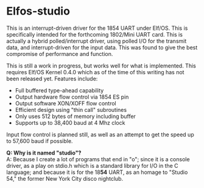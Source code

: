 # Elfos-studio

This is an interrupt-driven driver for the 1854 UART under Elf/OS. This is specifically intended for the forthcoming 1802/Mini UART card. This is actually a hybrid polled/interrupt driver, using polled I/O for the transmit data, and interrupt-driven for the input data. This was found to give the best compromise of performance and function.

This is still a work in progress, but works well for what is implemented. This requires Elf/OS Kernel 0.4.0 which as of the time of this writing has not been released yet. Features include:

* Full buffered type-ahead capability
* Output hardware flow control via 1854 ES pin
* Output software XON/XOFF flow control
* Efficient design using "thin call" subroutines
* Only uses 512 bytes of memory including buffer
* Supports up to 38,400 baud at 4 Mhz clock

Input flow control is planned still, as well as an attempt to get the speed up to 57,600 baud if possible.

**Q: Why is it named "studio"?**  
A: Because I create a lot of programs that end in "o"; since it is a console driver, as a play on stdio.h which is a standard library for I/O in the C language; and because it is for the 18**54** UART, as an homage to "Studio 54," the former New York City disco nightclub.  
